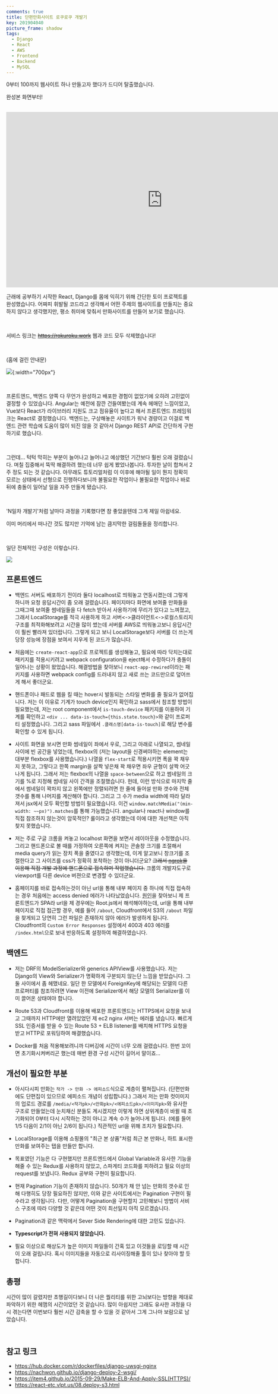 ```yaml
---
comments: true
title: 단편만화사이트 로쿠로쿠 개발기
key: 201904040
picture_frame: shadow
tags:
  - Django
  - React
  - AWS
  - Frontend
  - Backend
  - MySQL
---
```


0부터 100까지 웹사이트 하나 만들고자 했다가 드디어 탈출했습니다.

<!--more-->

완성본 화면부터!

<br>

<iframe width="840" height="472.5"
src="https://www.youtube.com/embed/3pL8ZJDG-mY" 
frameborder="0" 
allow="accelerometer; autoplay; encrypted-media; gyroscope; picture-in-picture" 
allowfullscreen></iframe>

<br>

근래에 공부하기 시작한 React, Django를 몸에 익히기 위해 간단한 토이 프로젝트를 완성했습니다.
어짜피 휘발될 코드라고 생각해서 어떤 주제의 웹사이트를 만들지는 중요하지 않다고 생각했지만, 평소 취미에 맞춰서 만화사이트를 만들어 보기로 했습니다.

<br>

서비스 링크는 ~~https://rokuroku.work~~ 웹과 코드 모두 삭제했습니다!

<br>

(홈에 걸린 안내문)

![](https://raw.githubusercontent.com/q0115643/my_blog/master/assets/images/rokuroku/1.png){:width="700px"}

<br>

프론트엔드, 백엔드 양쪽 다 무언가 완성하고 배포한 경험이 없었기에 오히려 고민없이 결정할 수 있었습니다.
Angular는 예전에 잠깐 건들여봤는데 계속 헤매던 느낌이었고, Vue보다 React가 라이브러리 지원도 크고 점유율이 높다고 해서 프론트엔드 프레임워크는 React로 결정했습니다.
백엔드는, 구상해놓은 사이트가 워낙 경량이고 이걸로 백엔드 관련 학습에 도움이 많이 되진 않을 것 같아서 Django REST API로 간단하게 구현하기로 했습니다.

<br>

그런데... 턱턱 막히는 부분이 늘어나고 늘어나고 예상했던 기간보다 훨씬 오래 걸렸습니다. 며칠 집중해서 뚝딱 해결하려 했는데 너무 쉽게 봤었나봅니다. 투자한 날이 합쳐서 2주 정도 되는 것 같습니다.
아무래도 튜토리얼처럼 이 이후에 해야될 일이 뭔지 정확히 모르는 상태에서 선형으로 진행하다보니까 불필요한 작업이나 불필요한 작업이나 바로 뒤에 충돌이 일어날 일을 자주 만들게 됐습니다.

<br>

'N일차 개발기'처럼 날마다 과정을 기록했다면 참 좋았을텐데 그게 제일 아쉽네요.

이미 머리에서 떠나간 것도 많지만 기억에 남는 큼지막한 걸림돌들을 정리합니다.

<br>

일단 전체적인 구성은 이렇습니다.

![](https://i.imgur.com/RwxZcl9.png)


## 프론트엔드

- 백엔드 서버도 배포하기 전이라 둘다 localhost로 띄워놓고 연동시켰는데 그렇게 하니까 요청 응답시간이 좀 오래 걸렸습니다.
페이지마다 화면에 보여줄 만화들을 그때그때 보여줄 썸네일들을 다 fetch 받아서 사용하기에 무리가 있다고 느껴졌고, 그래서 LocalStorage를 적극 사용하게 하고
서버<->클라이언트<->로컬스토리지 구조를 최적화해보려고 시간을 많이 썼는데 서버를 AWS로 띄워놓고보니 응답시간이 훨씬 빨라져 있더랍니다. 그렇게 되고 보니 LocalStorage보다
서버를 더 쓰는게 당장 성능에 장점을 보여서 지우게 된 코드가 많습니다.

- 처음에는 `create-react-app`으로 프로젝트를 생성해놓고, 필요에 따라 닥치는대로 패키지를 적용시키려고 webpack configuration을 eject해서 수정하다가
충돌이 일어나는 상황이 왔었습니다. 해결방법을 찾아보니 `react-app-rewired`이라는 패키지를 사용하면 webpack config를 드러내지 않고 새로 쓰는 코드만으로 덮어쓰게 해서 좋더군요.

- 핸드폰이나 패드로 웹을 킬 때는 hover시 발동되는 스타일 변화를 줄 필요가 없어집니다. 저는 이 이유로 기계가 touch device인지 확인하고 sass에서 참조할 방법이 필요했는데,
저는 root component에서 `is-touch-device` 패키지를 이용하여 기계를 확인하고 `<div ... data-is-touch={this.state.touch}>`와 같이 프로퍼티 설정했습니다.
그리고 sass 파일에서 `.클래스명[data-is-touch]`로 해당 변수를 확인할 수 있게 됩니다.

- 사이트 화면을 보시면 만화 썸네일이 좌에서 우로, 그리고 아래로 나열되고, 썸네일 사이에 빈 공간을 넣었는데, flexbox의 (저는 layout을 신경써야하는 element는 대부분 flexbox를 사용했습니다.)
나열을 `flex-start`로 적용시키면 폭을 꽉 채우지 못하고, 그렇다고 한쪽 margin을 살짝 넣은채 꽉 채우면 좌우 균형이 살짝 어긋나게 됩니다. 그래서 저는 flexbox의 나열을 `space-between`으로 하고
썸네일의 크기를 %로 지정해 썸네일 사이 간격을 조절했습니다. 헌데, 이런 방식으로 마지막 줄에서 썸네일이 꽉차지 않고 왼쪽에만 정렬되려면 한 줄에 들어설 만화 갯수와 전체 갯수를 통해 나머지를 계산해야 합니다.
그리고 그 수가 media width에 따라 달라져서 jsx에서 모두 확인할 방법이 필요했습니다. 이건 `window.matchMedia("(min-width: ~~px)").matches`를 통해 가능했습니다.
angular나 react나 window를 직접 참조하지 않는것이 암묵적인? 룰이라고 생각했는데 이에 대한 개선책은 아직 찾지 못했습니다.

- 저는 주로 구글 크롬을 켜놓고 localhost 화면을 보면서 레이아웃을 수정했습니다. 그리고 핸드폰으로 볼 때를 가정하여 오른쪽에 켜지는 콘솔창 크기를 조절해서 media query가 읽는 장치 폭을 줄였다고 생각했는데,
이게 알고보니 창크기를 조절한다고 그 사이즈를 css가 정확히 포착하는 것이 아니더군요? ~~그래서 [ngrok](https://rokrokss.com/post/2019/02/23/Django-ngrok-%EC%9D%84-%EC%9D%B4%EC%9A%A9%ED%95%98%EC%97%AC-%EB%B0%B0%ED%8F%AC-%EC%A0%84-%EB%AA%A8%EB%B0%94%EC%9D%BC%EB%A1%9C-%EC%A0%91%EC%86%8D%ED%95%98%EA%B8%B0.html)을
이용해 직접 개발 과정에 핸드폰으로 접속하며 작업했습니다.~~ 크롬의 개발자도구로 viewport를 다른 device 버젼으로 변경할 수 있더군요.

- 홈페이지를 바로 접속하는것이 아닌 url을 통해 내부 페이지 중 하나에 직접 접속하는 경우 처음에는 access denied 에러가 나타났었습니다. [원인](https://stackoverflow.com/questions/44318922/receive-accessdenied-when-trying-to-access-a-page-via-the-full-url-on-my-website)을
찾아보니 제 프론트엔드가 SPA라 url을 제 경우에는 Root.js에서 해석해야하는데, url을 통해 내부 페이지로 직접 접근할 경우, 예를 들어 `/about`, Cloudfront에서 S3의 `/about` 파일을 찾게되고 당연히 그런 파일은 존재하지 않아 에러가 발생하게 됩니다.
Cloudfront의 `Custom Error Responses` 설정에서 400과 403 에러를 `/index.html`으로 보내 반응하도록 설정하여 해결하였습니다.

## 백엔드

- 저는 DRF의 ModelSerializer와 generics APIView를 사용했습니다. 저는 Django의 View와 Serializer가 명확하게 구분되지 않는단 느낌을 받았습니다.
그 둘 사이에서 좀 헤맸네요. 일단 한 모델에서 ForeignKey에 해당되는 모델의 다른 프로퍼티를 참조하려면 View 이전에 Serializer에서 해당 모델의 Serializer를 이미 끌어온 상태여야 합니다.

- Route 53과 Cloudfront를 이용해 배포한 프론트엔드는 HTTPS에서 요청을 보내고 그때까지 HTTP에만 열려있었던 제 ec2 nginx 서버는 에러를 냈습니다.
빠르게 SSL 인증서를 받을 수 있는 Route 53 + ELB listener를 배치해 HTTPS 요청을 받고 HTTP로 포워딩하여 해결했습니다.

- Docker를 처음 적용해보려니까 디버깅에 시간이 너무 오래 걸렸습니다. 한번 꼬이면 초기화시켜버리곤 했는데 매번 환경 구성 시간이 길어서 말이죠...


## 개선이 필요한 부분

- 아시다시피 만화는 `작가 -> 만화 -> 에피소드`식으로 계층이 펼쳐집니다. (단편만화에도 단편집이 있으므로 에피소드 개념이 성립합니다.)
그래서 저는 만화 컷이미지의 업로드 경로를 `/media/<작가pk>/<만화pk>/<에피소드pk>/<이미지pk>`와 유사한 구조로 만들었는데 눈치채신 분들도 계시겠지만 이렇게 하면 상위계층이 바뀔 때 초기화되어
0부터 다시 시작하는 것이 아니고 계속 수가 늘어나게 됩니다. (에를 들어 1/5 다음이 2/1이 아닌 2/6이 됩니다.) 직관적인 url을 위해 조치가 필요합니다.

- LocalStorage를 이용해 쇼핑몰의 "최근 본 상품"처럼 최근 본 만화나, 하트 표시한 만화를 보여주는 탭을 만들만 합니다.

- 목표였던 기능은 다 구현했지만 프론트엔드에서 Global Variable과 유사한 기능을 해줄 수 있는 Redux를 사용하지 않았고, 스파게티 코드화를 피하려고 필요 이상의 request를 보냅니다.
Redux 공부와 구현이 필요합니다.

- 현재 Pagination 기능이 존재하지 않습니다. 50개가 채 안 넘는 만화의 갯수로 인해 다행히도 당장 필요하진 않지만, 이와 같은 사이트에서는 Pagination 구현이 필수라고 생각됩니다.
다만, 어떻게 Pagination을 구현할지 고민해보니 방법이 서비스 구조에 따라 다양할 것 같은데 어떤 것이 최선일지 아직 모르겠습니다.

- Pagination과 같은 맥락에서 Sever Side Rendering에 대한 고민도 있습니다.

- **Typescript가 전혀 사용되지 않았습니다.**

- 필요 이상으로 해상도가 높은 이미지 파일들이 간혹 있고 이것들을 로딩할 때 시간이 오래 걸립니다. 혹시 이미지들을 자동으로 리사이징해줄 툴이 있나 찾아야 할 듯합니다.


## 총평

시간이 많이 갈렸지만 초행길이다보니 더 나은 퀄리티를 위한 고뇌보다는 방향을 제대로 파악하기 위한 헤맴의 시간이었던 것 같습니다.
많이 아쉽지만 그래도 유사한 과정을 다시 겪는다면 이번보다 훨씬 시간 감축을 할 수 있을 것 같아서 그게 그나마 보람으로 남았습니다. 

<br>

## 참고 링크

- https://hub.docker.com/r/dockerfiles/django-uwsgi-nginx
- https://nachwon.github.io/django-deploy-2-wsgi/
- https://item4.github.io/2015-09-29/Make-ELB-And-Apply-SSL(HTTPS)/
- https://react-etc.vlpt.us/08.deploy-s3.html

